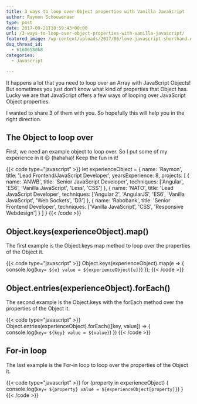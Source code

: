 ```yaml
---
title: 3 ways to loop over Object properties with Vanilla JavaScript
author: Raymon Schouwenaar
type: post
date: 2017-09-21T18:59:43+00:00
url: /3-ways-to-loop-over-object-properties-with-vanilla-javascript/
featured_image: /wp-content/uploads/2017/06/love-javascript-shorthand-else-statement.jpg
dsq_thread_id:
  - 6160658068
categories:
  - Javascript

---
```

It happens a lot that you need to loop over an Array with JavaScript Objects! But sometimes you just don’t know what kind of properties that Object has. Lucky we are that JavaScript offers a few ways of looping over JavaScript Object properties.

<!--more-->

I wanted to share 3 of them with you. So hopefully this will help you in the right direction.

## The Object to loop over

First, we need an example object to loop over. So I put some of my experience in it 😉 (hahaha)! Keep the fun in it!

{{< code type="javascript" >}}
let experienceObject = {
    name: 'Raymon',
    title: 'Lead Frontend/JavaScript Developer',
    yearsExperience: 8,
    projects: [
        {
            name: 'ANWB',
            title: 'Senior JavaScript Developer',
            techniques: ['Angular', 'ES6', 'Vanilla JavaScript', 'Less', 'CSS']
        },
        {
            name: 'NATO',
            title: 'Lead JavaScript Developer',
            techniques: ['Angular 2', 'AngularJS', 'ES6', 'Vanilla JavaScript', 'Web Sockets', 'D3']
        },
        {
            name: 'Rabobank',
            title: 'Senior Frontend Developer',
            techniques: ['Vanilla JavaScript', 'CSS', 'Responsive Webdesign']
        }
    ]
}
{{< /code >}}

## Object.keys(experienceObject).map()

The first example is the Object.keys map method to loop over the properties of the Object it.

{{< code type="javascript" >}}
Object.keys(experienceObject).map(e =&gt; {
    console.log(`key= ${e} value = ${experienceObject[e]}`)
});
{{< /code >}}

## Object.entries(experienceObject).forEach()

The second example is the Object.keys with the forEach method over the properties of the Object it.

{{< code type="javascript" >}}
Object.entries(experienceObject).forEach(([key, value]) =&gt; {
    console.log(`key= ${key} value = ${value}`)
})
{{< /code >}}

## For-in loop

The last example is the For-in loop to loop over the properties of the Object it.

{{< code type="javascript" >}}
for (property in experienceObject) {
  console.log(`key= ${property} value = ${experienceObject[property]}`)
}
{{< /code >}}
